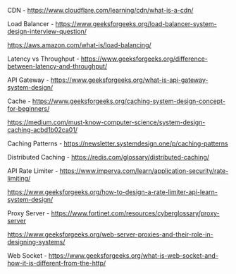 CDN - https://www.cloudflare.com/learning/cdn/what-is-a-cdn/

Load Balancer - https://www.geeksforgeeks.org/load-balancer-system-design-interview-question/

https://aws.amazon.com/what-is/load-balancing/
                
Latency vs Throughput - https://www.geeksforgeeks.org/difference-between-latency-and-throughput/

API Gateway - https://www.geeksforgeeks.org/what-is-api-gateway-system-design/

Cache - https://www.geeksforgeeks.org/caching-system-design-concept-for-beginners/

https://medium.com/must-know-computer-science/system-design-caching-acbd1b02ca01/
        
Caching Patterns - https://newsletter.systemdesign.one/p/caching-patterns

Distributed Caching - https://redis.com/glossary/distributed-caching/

API Rate Limiter - https://www.imperva.com/learn/application-security/rate-limiting/

https://www.geeksforgeeks.org/how-to-design-a-rate-limiter-api-learn-system-design/

Proxy Server - https://www.fortinet.com/resources/cyberglossary/proxy-server

https://www.geeksforgeeks.org/web-server-proxies-and-their-role-in-designing-systems/

Web Socket - https://www.geeksforgeeks.org/what-is-web-socket-and-how-it-is-different-from-the-http/
